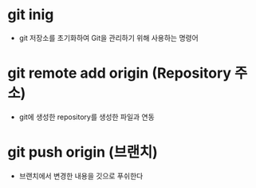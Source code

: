 # git inig
 - git 저장소를 초기화하여 Git을 관리하기 위해 사용하는 명령어
# git remote add origin (Repository 주소)
 - git에 생성한 repository를 생성한 파일과 연동
# git push origin (브랜치)
 - 브랜치에서 변경한 내용을 깃으로 푸쉬한다
